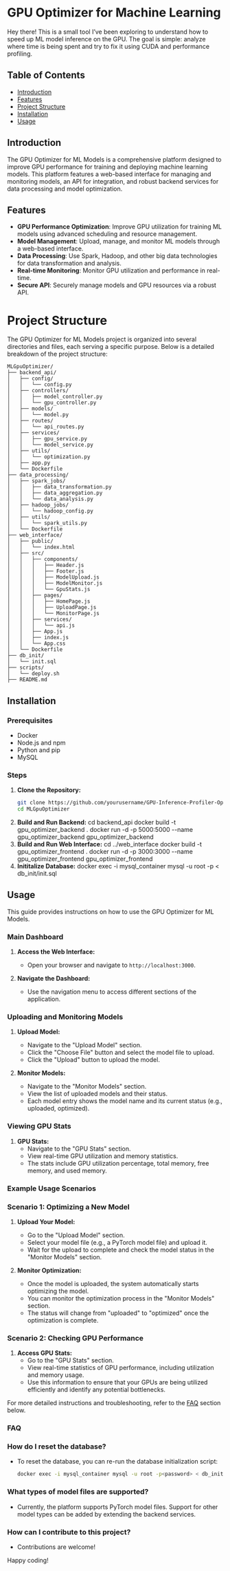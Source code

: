 # GPU Optimizer for Machine Learning

Hey there! This is a small tool I’ve been exploring to understand how to speed up ML model inference on the GPU. The goal is simple: analyze where time is being spent and try to fix it using CUDA and performance profiling.


## Table of Contents
- [Introduction](#introduction)
- [Features](#features)
- [Project Structure](#project-structure)
- [Installation](#installation)
- [Usage](#usage)

## Introduction
The GPU Optimizer for ML Models is a comprehensive platform designed to improve GPU performance for training and deploying machine learning models. This platform features a web-based interface for managing and monitoring models, an API for integration, and robust backend services for data processing and model optimization.

## Features
- **GPU Performance Optimization**: Improve GPU utilization for training ML models using advanced scheduling and resource management.
- **Model Management**: Upload, manage, and monitor ML models through a web-based interface.
- **Data Processing**: Use Spark, Hadoop, and other big data technologies for data transformation and analysis.
- **Real-time Monitoring**: Monitor GPU utilization and performance in real-time.
- **Secure API**: Securely manage models and GPU resources via a robust API.

# Project Structure

The GPU Optimizer for ML Models project is organized into several directories and files, each serving a specific purpose. Below is a detailed breakdown of the project structure:

```plaintext
MLGpuOptimizer/
├── backend_api/
│   ├── config/
│   │   └── config.py
│   ├── controllers/
│   │   ├── model_controller.py
│   │   └── gpu_controller.py
│   ├── models/
│   │   └── model.py
│   ├── routes/
│   │   └── api_routes.py
│   ├── services/
│   │   ├── gpu_service.py
│   │   └── model_service.py
│   ├── utils/
│   │   └── optimization.py
│   ├── app.py
│   └── Dockerfile
├── data_processing/
│   ├── spark_jobs/
│   │   ├── data_transformation.py
│   │   ├── data_aggregation.py
│   │   └── data_analysis.py
│   ├── hadoop_jobs/
│   │   └── hadoop_config.py
│   ├── utils/
│   │   └── spark_utils.py
│   └── Dockerfile
├── web_interface/
│   ├── public/
│   │   └── index.html
│   ├── src/
│   │   ├── components/
│   │   │   ├── Header.js
│   │   │   ├── Footer.js
│   │   │   ├── ModelUpload.js
│   │   │   ├── ModelMonitor.js
│   │   │   └── GpuStats.js
│   │   ├── pages/
│   │   │   ├── HomePage.js
│   │   │   ├── UploadPage.js
│   │   │   └── MonitorPage.js
│   │   ├── services/
│   │   │   └── api.js
│   │   ├── App.js
│   │   ├── index.js
│   │   └── App.css
│   └── Dockerfile
├── db_init/
│   └── init.sql
├── scripts/
│   └── deploy.sh
├── README.md
```
## Installation

### Prerequisites
- Docker
- Node.js and npm
- Python and pip
- MySQL

### Steps
1. **Clone the Repository:**
   ```sh
   git clone https://github.com/yourusername/GPU-Inference-Profiler-Optimizer.git
   cd MLGpuOptimizer
2. **Build and Run Backend:**
   cd backend_api
docker build -t gpu_optimizer_backend .
docker run -d -p 5000:5000 --name gpu_optimizer_backend gpu_optimizer_backend
3. **Build and Run Web Interface:**
cd ../web_interface
docker build -t gpu_optimizer_frontend .
docker run -d -p 3000:3000 --name gpu_optimizer_frontend gpu_optimizer_frontend
4. **Inititalize Database:**
docker exec -i mysql_container mysql -u root -p<password> < db_init/init.sql

## Usage

This guide provides instructions on how to use the GPU Optimizer for ML Models.

### Main Dashboard

1. **Access the Web Interface:**
   - Open your browser and navigate to `http://localhost:3000`.

2. **Navigate the Dashboard:**
   - Use the navigation menu to access different sections of the application.

### Uploading and Monitoring Models

1. **Upload Model:**
   - Navigate to the "Upload Model" section.
   - Click the "Choose File" button and select the model file to upload.
   - Click the "Upload" button to upload the model.

2. **Monitor Models:**
   - Navigate to the "Monitor Models" section.
   - View the list of uploaded models and their status.
   - Each model entry shows the model name and its current status (e.g., uploaded, optimized).

### Viewing GPU Stats

1. **GPU Stats:**
   - Navigate to the "GPU Stats" section.
   - View real-time GPU utilization and memory statistics.
   - The stats include GPU utilization percentage, total memory, free memory, and used memory.

### Example Usage Scenarios

### Scenario 1: Optimizing a New Model

1. **Upload Your Model:**
   - Go to the "Upload Model" section.
   - Select your model file (e.g., a PyTorch model file) and upload it.
   - Wait for the upload to complete and check the model status in the "Monitor Models" section.

2. **Monitor Optimization:**
   - Once the model is uploaded, the system automatically starts optimizing the model.
   - You can monitor the optimization process in the "Monitor Models" section.
   - The status will change from "uploaded" to "optimized" once the optimization is complete.

### Scenario 2: Checking GPU Performance

1. **Access GPU Stats:**
   - Go to the "GPU Stats" section.
   - View real-time statistics of GPU performance, including utilization and memory usage.
   - Use this information to ensure that your GPUs are being utilized efficiently and identify any potential bottlenecks.

For more detailed instructions and troubleshooting, refer to the [FAQ](#faq) section below.

### FAQ

### How do I reset the database?
   - To reset the database, you can re-run the database initialization script:
     ```sh
     docker exec -i mysql_container mysql -u root -p<password> < db_init/init.sql
     ```

### What types of model files are supported?
   - Currently, the platform supports PyTorch model files. Support for other model types can be added by extending the backend services.

### How can I contribute to this project?
   - Contributions are welcome!

Happy coding!


   
   

